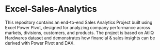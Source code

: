 # Excel-Sales-Analytics
This repository contains an end-to-end Sales Analytics Project built using Excel Power Pivot, designed for analyzing company performance across markets, divisions, customers, and products. The project is based on AtliQ Hardwares dataset and demonstrates how financial &amp; sales insights can be derived with Power Pivot and DAX.
